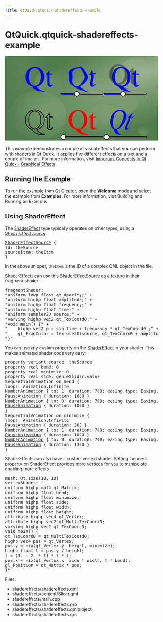 ```yaml
---
Title: QtQuick.qtquick-shadereffects-example
---
```


# QtQuick.qtquick-shadereffects-example

<span class="subtitle"></span>
<!-- $$$shadereffects-description -->
<p class="centerAlign"><img src="../../../media/qml-shadereffects-example.png" alt="" /></p><p>This example demonstrates a couple of visual effects that you can perform with shaders in Qt Quick. It applies five different effects on a text and a couple of images. For more information, visit <a href="QtQuick.qtquick-effects-topic.md">Important Concepts In Qt Quick - Graphical Effects</a></p>
<h2 id="running-the-example">Running the Example</h2>
<p>To run the example from Qt Creator, open the <b>Welcome</b> mode and select the example from <b>Examples</b>. For more information, visit Building and Running an Example.</p>
<h2 id="using-shadereffect">Using ShaderEffect</h2>
<p>The <a href="QtQuick.ShaderEffect.md">ShaderEffect</a> type typically operates on other types, using a <a href="QtQuick.ShaderEffectSource.md">ShaderEffectSource</a>:</p>
<pre class="qml"><span class="type"><a href="QtQuick.ShaderEffectSource.md">ShaderEffectSource</a></span> {
<span class="name">id</span>: <span class="name">theSource</span>
<span class="name">sourceItem</span>: <span class="name">theItem</span>
}</pre>
<p>In the above snippet, <code>theItem</code> is the ID of a complex QML object in the file.</p>
<p>ShaderEffects can use this <a href="QtQuick.ShaderEffectSource.md">ShaderEffectSource</a> as a texture in their fragment shader:</p>
<pre class="qml"><span class="name">fragmentShader</span>:
<span class="string">&quot;uniform lowp float qt_Opacity;&quot;</span> <span class="operator">+</span>
<span class="string">&quot;uniform highp float amplitude;&quot;</span> <span class="operator">+</span>
<span class="string">&quot;uniform highp float frequency;&quot;</span> <span class="operator">+</span>
<span class="string">&quot;uniform highp float time;&quot;</span> <span class="operator">+</span>
<span class="string">&quot;uniform sampler2D source;&quot;</span> <span class="operator">+</span>
<span class="string">&quot;varying highp vec2 qt_TexCoord0;&quot;</span> <span class="operator">+</span>
<span class="string">&quot;void main() {&quot;</span> <span class="operator">+</span>
<span class="string">&quot;    highp vec2 p = sin(time + frequency * qt_TexCoord0);&quot;</span> <span class="operator">+</span>
<span class="string">&quot;    gl_FragColor = texture2D(source, qt_TexCoord0 + amplitude * vec2(p.y, -p.x)) * qt_Opacity;&quot;</span> <span class="operator">+</span>
<span class="string">&quot;}&quot;</span></pre>
<p>You can use any custom property on the <a href="QtQuick.ShaderEffect.md">ShaderEffect</a> in your shader. This makes animated shader code very easy:</p>
<pre class="qml">property <span class="type">variant</span> <span class="name">source</span>: <span class="name">theSource</span>
property <span class="type">real</span> <span class="name">bend</span>: <span class="number">0</span>
property <span class="type">real</span> <span class="name">minimize</span>: <span class="number">0</span>
property <span class="type">real</span> <span class="name">side</span>: <span class="name">genieSlider</span>.<span class="name">value</span>
SequentialAnimation on <span class="name">bend</span> {
<span class="name">loops</span>: <span class="name">Animation</span>.<span class="name">Infinite</span>
<span class="type"><a href="QtQuick.NumberAnimation.md">NumberAnimation</a></span> { <span class="name">to</span>: <span class="number">1</span>; <span class="name">duration</span>: <span class="number">700</span>; <span class="name">easing</span>.type: <span class="name">Easing</span>.<span class="name">InOutSine</span> }
<span class="type"><a href="QtQuick.PauseAnimation.md">PauseAnimation</a></span> { <span class="name">duration</span>: <span class="number">1600</span> }
<span class="type"><a href="QtQuick.NumberAnimation.md">NumberAnimation</a></span> { <span class="name">to</span>: <span class="number">0</span>; <span class="name">duration</span>: <span class="number">700</span>; <span class="name">easing</span>.type: <span class="name">Easing</span>.<span class="name">InOutSine</span> }
<span class="type"><a href="QtQuick.PauseAnimation.md">PauseAnimation</a></span> { <span class="name">duration</span>: <span class="number">1000</span> }
}
SequentialAnimation on <span class="name">minimize</span> {
<span class="name">loops</span>: <span class="name">Animation</span>.<span class="name">Infinite</span>
<span class="type"><a href="QtQuick.PauseAnimation.md">PauseAnimation</a></span> { <span class="name">duration</span>: <span class="number">300</span> }
<span class="type"><a href="QtQuick.NumberAnimation.md">NumberAnimation</a></span> { <span class="name">to</span>: <span class="number">1</span>; <span class="name">duration</span>: <span class="number">700</span>; <span class="name">easing</span>.type: <span class="name">Easing</span>.<span class="name">InOutSine</span> }
<span class="type"><a href="QtQuick.PauseAnimation.md">PauseAnimation</a></span> { <span class="name">duration</span>: <span class="number">1000</span> }
<span class="type"><a href="QtQuick.NumberAnimation.md">NumberAnimation</a></span> { <span class="name">to</span>: <span class="number">0</span>; <span class="name">duration</span>: <span class="number">700</span>; <span class="name">easing</span>.type: <span class="name">Easing</span>.<span class="name">InOutSine</span> }
<span class="type"><a href="QtQuick.PauseAnimation.md">PauseAnimation</a></span> { <span class="name">duration</span>: <span class="number">1300</span> }
}</pre>
<p>ShaderEffects can also have a custom vertext shader. Setting the mesh property on <a href="QtQuick.ShaderEffect.md">ShaderEffect</a> provides more vertices for you to manipulate, enabling more effects.</p>
<pre class="qml"><span class="name">mesh</span>: <span class="name">Qt</span>.<span class="name">size</span>(<span class="number">10</span>, <span class="number">10</span>)
<span class="name">vertexShader</span>: <span class="string">&quot;
uniform highp mat4 qt_Matrix;
uniform highp float bend;
uniform highp float minimize;
uniform highp float side;
uniform highp float width;
uniform highp float height;
attribute highp vec4 qt_Vertex;
attribute highp vec2 qt_MultiTexCoord0;
varying highp vec2 qt_TexCoord0;
void main() {
qt_TexCoord0 = qt_MultiTexCoord0;
highp vec4 pos = qt_Vertex;
pos.y = mix(qt_Vertex.y, height, minimize);
highp float t = pos.y / height;
t = (3. - 2. * t) * t * t;
pos.x = mix(qt_Vertex.x, side * width, t * bend);
gl_Position = qt_Matrix * pos;
}&quot;</span></pre>
<p>Files:</p>
<ul>
<li>shadereffects/shadereffects.qml</li>
<li>shadereffects/content/Slider.qml</li>
<li>shadereffects/main.cpp</li>
<li>shadereffects/shadereffects.pro</li>
<li>shadereffects/shadereffects.qmlproject</li>
<li>shadereffects/shadereffects.qrc</li>
</ul>
<!-- @@@shadereffects -->
